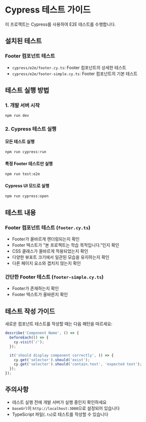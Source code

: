 # Cypress 테스트 가이드

이 프로젝트는 Cypress를 사용하여 E2E 테스트를 수행합니다.

## 설치된 테스트

### Footer 컴포넌트 테스트

- `cypress/e2e/footer.cy.ts`: Footer 컴포넌트의 상세한 테스트
- `cypress/e2e/footer-simple.cy.ts`: Footer 컴포넌트의 기본 테스트

## 테스트 실행 방법

### 1. 개발 서버 시작

```bash
npm run dev
```

### 2. Cypress 테스트 실행

#### 모든 테스트 실행

```bash
npm run cypress:run
```

#### 특정 Footer 테스트만 실행

```bash
npm run test:e2e
```

#### Cypress UI 모드로 실행

```bash
npm run cypress:open
```

## 테스트 내용

### Footer 컴포넌트 테스트 (`footer.cy.ts`)

- Footer가 올바르게 렌더링되는지 확인
- Footer 텍스트가 "본 프로젝트는 학습 목적입니다."인지 확인
- CSS 클래스가 올바르게 적용되었는지 확인
- 다양한 뷰포트 크기에서 일관된 모습을 유지하는지 확인
- 다른 페이지 요소와 겹치지 않는지 확인

### 간단한 Footer 테스트 (`footer-simple.cy.ts`)

- Footer가 존재하는지 확인
- Footer 텍스트가 올바른지 확인

## 테스트 작성 가이드

새로운 컴포넌트 테스트를 작성할 때는 다음 패턴을 따르세요:

```typescript
describe('Component Name', () => {
  beforeEach(() => {
    cy.visit('/');
  });

  it('should display component correctly', () => {
    cy.get('selector').should('exist');
    cy.get('selector').should('contain.text', 'expected text');
  });
});
```

## 주의사항

- 테스트 실행 전에 개발 서버가 실행 중인지 확인하세요
- `baseUrl`이 `http://localhost:3000`으로 설정되어 있습니다
- TypeScript 파일(`.ts`)로 테스트를 작성할 수 있습니다

